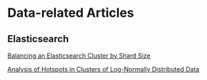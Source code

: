 # Data-related Articles

## Elasticsearch
[Balancing an Elasticsearch Cluster by Shard Size](http://engineering.datarank.com/2015/07/08/balancing-elasticsearch-cluster-by-shard-size.html)

[Analysis of Hotspots in Clusters of Log-Normally Distributed Data](http://engineering.datarank.com/2015/06/30/analysis-of-hotspots-in-clusters-of-log-normally-distributed-data.html)
